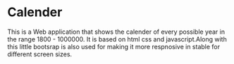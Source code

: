 # Calender

This is a Web application that shows the calender of every possible year in the range 1800 - 1000000.
It is based on html css and javascript.Along with this little bootsrap is also used for making it more respnosive in stable for different screen sizes.
